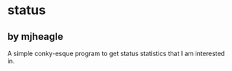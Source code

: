 status
======

by mjheagle
-----------

A simple conky-esque program to get status statistics that I am interested in.
